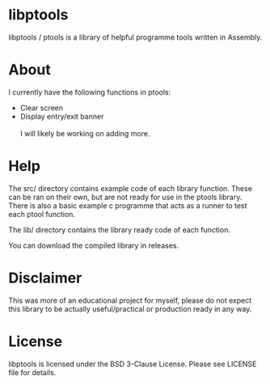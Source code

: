 # libptools
libptools / ptools is a library of helpful programme tools written in Assembly.

# About
I currently have the following functions in ptools:
* Clear screen
* Display entry/exit banner
  <br>
  <br>
I will likely be working on adding more.

# Help
The src/ directory contains example code of each library function. These can be ran on their own, but are not ready for use in the ptools library. There is also a basic example c programme that acts as a runner to test each ptool function.

The lib/ directory contains the library ready code of each function.

You can download the compiled library in releases.

# Disclaimer
This was more of an educational project for myself, please do not expect this library to be actually useful/practical or production ready in any way.

# License

libptools is licensed under the BSD 3-Clause License.
Please see LICENSE file for details.
